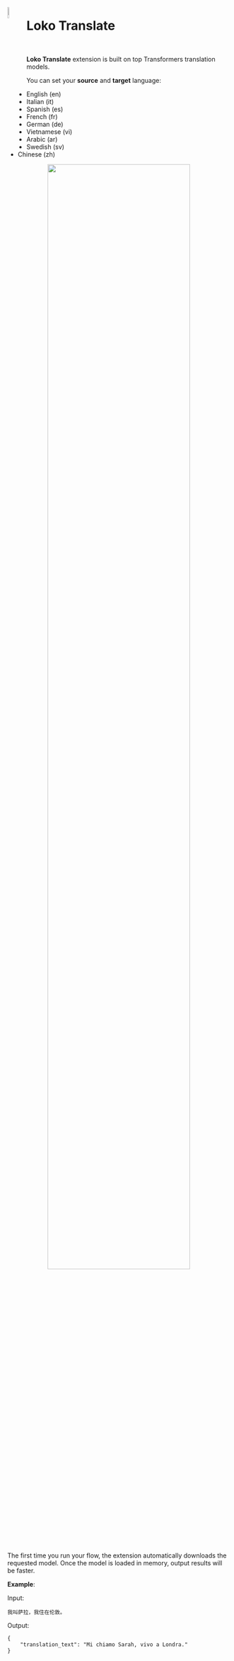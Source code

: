 <html><p><a href="https://loko-ai.com/" target="_blank" rel="noopener"> <img style="vertical-align: middle;" src="https://user-images.githubusercontent.com/30443495/196493267-c328669c-10af-4670-bbfa-e3029e7fb874.png" width="8%" align="left" /> </a></p>
<h1>Loko Translate</h1><br></html>

**Loko Translate** extension is built on top Transformers translation models.

You can set your **source** and **target** language:

- English (en)
- Italian (it)
- Spanish (es)
- French (fr)
- German (de)
- Vietnamese (vi)
- Arabic (ar)
- Swedish (sv)
- Chinese (zh)

<p align="center"><img src="https://user-images.githubusercontent.com/30443495/220889681-28fdc279-37ba-4e2b-8815-297069b76a81.png" width="80%" /></p>

The first time you run your flow, the extension automatically downloads the requested model. Once the model is loaded in
memory, output results will be faster. 

**Example**:

Input: 
```
我叫萨拉，我住在伦敦。
```

Output:
```
{
    "translation_text": "Mi chiamo Sarah, vivo a Londra."
}
```

